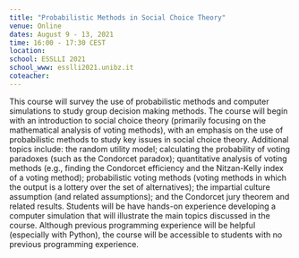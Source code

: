 ```yaml
---
title: "Probabilistic Methods in Social Choice Theory"
venue: Online
dates: August 9 - 13, 2021
time: 16:00 - 17:30 CEST
location:
school: ESSLLI 2021
school_www: esslli2021.unibz.it
coteacher:
---
```


This course will survey the use of probabilistic methods and computer simulations to study group decision making methods. The course will begin with an introduction to social choice theory (primarily focusing on the mathematical analysis of voting methods), with an emphasis on the use of probabilistic methods to study key issues in social choice theory. Additional topics include: the random utility model; calculating the probability of voting paradoxes (such as the Condorcet paradox); quantitative analysis of voting methods (e.g., finding the Condorcet efficiency and the Nitzan-Kelly index of a voting method); probabilistic voting methods (voting methods in which the output is a lottery over the set of alternatives); the impartial culture assumption (and related assumptions); and the Condorcet jury theorem and related results. Students will be have hands-on experience developing a computer simulation that will illustrate the main topics discussed in the course. Although previous programming experience will be helpful (especially with Python), the course will be accessible to students with no previous programming experience.


